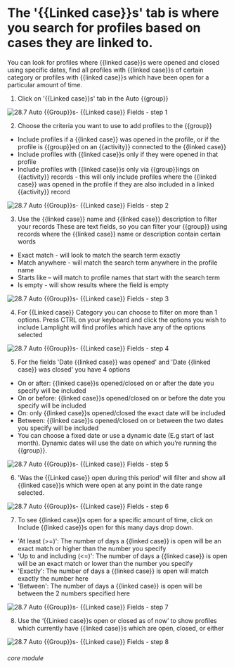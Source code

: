 # The &#039;{{Linked case}}s&#039; tab is where you search for profiles based on cases they are linked to.

You can look for profiles where {{linked case}}s were opened and closed using specific dates, find all profiles with {{linked case}}s of certain category or profiles with {{linked case}}s which have been open for a particular amount of time.

1. Click on &#039;{{Linked case}}s&#039; tab in the Auto {{group}}

![28.7 Auto {{Group}}s- {{Linked case}} Fields - step 1](28.7_Auto_Lists-_Case_Fields_im_1.png)

2. Choose the criteria you want to use to add profiles to the {{group}}
- Include profiles if a {{linked case}} was opened in the profile, or if the profile is {{group}}ed on an {{activity}} connected to the {{linked case}}
- Include profiles with {{linked case}}s only if they were opened in that profile
- Include profiles with {{linked case}}s only via {{group}}ings on {{activity}} records - this will only include profiles where the {{linked case}} was opened in the profile if they are also included in a linked {{activity}} record

![28.7 Auto {{Group}}s- {{Linked case}} Fields - step 2](28.7_Auto_Lists-_Case_Fields_im_2.png)

3. Use the {{linked case}} name and {{linked case}} description to filter your records
These are text fields, so you can filter your {{group}} using records where the {{linked case}} name or description contain certain words
- Exact match - will look to match the search term exactly
- Match anywhere - will match the search term anywhere in the profile name
- Starts like – will match to profile names that start with the search term
- Is empty - will show results where the field is empty

![28.7 Auto {{Group}}s- {{Linked case}} Fields - step 3](28.7_Auto_Lists-_Case_Fields_im_3.png)

4. For {{Linked case}} Category you can choose to filter on more than 1 options. Press CTRL on your keyboard and click the options you wish to include
Lamplight will find profiles which have any of the options selected

![28.7 Auto {{Group}}s- {{Linked case}} Fields - step 4](28.7_Auto_Lists-_Case_Fields_im_4.png)

5. For the fields &#039;Date {{linked case}} was opened&#039; and &#039;Date {{linked case}} was closed&#039; you have 4 options
- On or after: {{linked case}}s opened/closed on or after the date you specify will be included
- On or before: {{linked case}}s opened/closed on or before the date you specify will be included
- On: only {{linked case}}s opened/closed the exact date will be included
- Between: {{linked case}}s opened/closed on or between the two dates you specify will be included
- You can choose a fixed date or use a dynamic date (E.g start of last month). Dynamic dates will use the date on which you’re running the {{group}}.

![28.7 Auto {{Group}}s- {{Linked case}} Fields - step 5](28.7_Auto_Lists-_Case_Fields_im_5.png)

6. &#039;Was the {{Linked case}} open during this period&#039; will filter and show all {{linked case}}s which were open at any point in the date range selected.

![28.7 Auto {{Group}}s- {{Linked case}} Fields - step 6](28.7_Auto_Lists-_Case_Fields_im_6.png)

7. To see {{linked case}}s open for a specific amount of time, click on Include {{linked case}}s open for this many days drop down.
- &#039;At least (&gt;=)&#039;: The number of days a {{linked case}} is open will be an exact match or higher than the number you specify
- &#039;Up to and including (&lt;=)&#039;: The number of days a {{linked case}} is open will be an exact match or lower than the number you specify
- &#039;Exactly&#039;: The number of days a {{linked case}} is open will match exactly the number here
- &#039;Between&#039;: The number of days a {{linked case}} is open will be between the 2 numbers specified here

![28.7 Auto {{Group}}s- {{Linked case}} Fields - step 7](28.7_Auto_Lists-_Case_Fields_im_7.png)

8. Use the ‘{{Linked case}}s open or closed as of now’ to show profiles which currently have {{linked case}}s which are open, closed, or either

![28.7 Auto {{Group}}s- {{Linked case}} Fields - step 8](28.7_Auto_Lists-_Case_Fields_im_8.png)


###### core module
